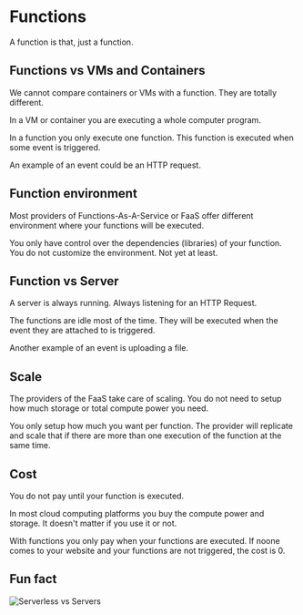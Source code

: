 # Functions

A function is that, just a function.

## Functions vs VMs and Containers

We cannot compare containers or VMs with a function. They are totally different.

In a VM or container you are executing a whole computer program.

In a function you only execute one function. This function is executed when some event is triggered.

An example of an event could be an HTTP request.

## Function environment

Most providers of Functions-As-A-Service or FaaS offer different environment where your functions will be executed.

You only have control over the dependencies (libraries) of your function. You do not customize the environment. Not yet at least.

## Function vs Server

A server is always running. Always listening for an HTTP Request.

The functions are idle most of the time. They will be executed when the event they are attached to is triggered.

Another example of an event is uploading a file.

## Scale

The providers of the FaaS take care of scaling. You do not need to setup how much storage or total compute power you need.

You only setup how much you want per function. The provider will replicate and scale that if there are more than one execution of the function at the same time.

## Cost

You do not pay until your function is executed.

In most cloud computing platforms you buy the compute power and storage. It doesn't matter if you use it or not.

With functions you only pay when your functions are executed. If noone comes to your website and your functions are not triggered, the cost is 0.

## Fun fact

![Serverless vs Servers](https://www.trek10.com/blog/img/below-the-surface.png)
